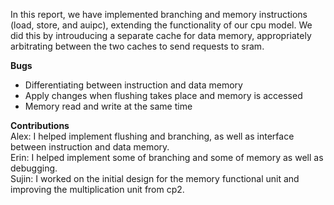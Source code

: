In this report, we have implemented branching and memory instructions (load, store, and auipc), extending the functionality of our cpu model. 
We did this by introuducing a separate cache for data memory, appropriately arbitrating between the two caches to send requests to sram.

**Bugs**
- Differentiating between instruction and data memory
- Apply changes when flushing takes place and memory is accessed
- Memory read and write at the same time

**Contributions** \
Alex: I helped implement flushing and branching, as well as interface between instruction and data memory. \
Erin: I helped implement some of branching and some of memory as well as debugging. \
Sujin: I worked on the initial design for the memory functional unit and improving the multiplication unit from cp2.
